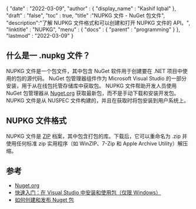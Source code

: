 {
  "date" : "2022-03-09",
  "author" : {
    "display_name" : "Kashif Iqbal"
},
  "draft" : "false",
  "toc" : true,
  "title" :"NUPKG 文件 - NuGet 包文件",
  "description":"了解 NUPKG 文件格式和可以创建和打开 NUPKG 文件的 API。",
  "linktitle" : "NUPKG",
  "menu" : {
    "docs" : {
      "parent" : "programming"
}
},
  "lastmod" : "2022-03-09"
}

## 什么是一 .nupkg 文件？

NUPKG 文件是一个包文件，其中包含 NuGet 软件用于创建要在 .NET 项目中使用的包的源代码。 NuGet 包管理器组件作为 Microsoft Visual Studio 的一部分安装，用于从在线包托管存储库中获取包。 NUPKG 文件帮助开发人员使用 NuGet 包管理器从 [Nuget.org](https://nuget.org) 获取最新包，而不是手动下载和安装开发包。 NUPKG 文件是从 NUSPEC 文件构建的，并且在获取时将包安装到用户系统上。

## NUPKG 文件格式

NUPKG 文件是 [ZIP](/zh/compression/zip/) 档案，其中包含打包的库。下载后，它可以重命名为 .zip 并使用任何标准 zip 实用程序（如 WinZIP、7-Zip 和 Apple Archive Utility）解压缩。

## 参考

* [Nuget.org](https://nuget.org)
* [快速入门：在 Visual Studio 中安装和使用包（仅限 Windows）](https://learn.microsoft.com/en-us/nuget/quickstart/install-and-use-a-package-in-visual-studio)
* [如何创建和发布 Nuget 包](https://learn.microsoft.com/en-us/nuget/quickstart/create-and-publish-a-package-using-visual-studio?tabs=netcore-cli)

